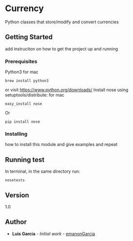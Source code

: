# Currency
Python classes that store/modify and convert currencies

## Getting Started
add instruciton on how to get the project up and running

### Prerequisites
Python3
for mac
```
brew install python3
```
or visit https://www.python.org/downloads/
Install nose using setuptools/distribute: for mac
```
easy_install nose
```
Or
```
pip install nose
```
### Installing
how to install this module and give examples and repeat

## Running test
In terminal, in the same directory run:
```
nosetests
```
## Version
1.0

## Author
* **Luis Garcia** - *Initial work* - [emanonGarcia](https://github.com/emanonGarcia)
